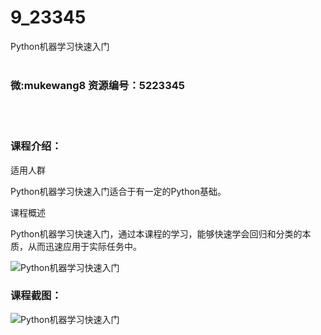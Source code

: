# 9_23345
Python机器学习快速入门
<br/></br>
<h3>微:mukewang8 资源编号：5223345</h3>
<br/></br>
<h3>课程介绍：</h3>
<p>适用人群</p>
<p>Python<a title="查看与 机器学习 相关的文章" target="_blank">机器学习</a>快速入门适合于有一定的Python基础。</p>
<p>课程概述</p>
<p>Python机器学习快速入门，通过本课程的学习，能够快速学会回归和分类的本质，从而迅速应用于实际任务中。</p>
<p><img src="https://www.ko996.com/wp-content/uploads/img/2022/03/1-81-300x212.png" alt="Python机器学习快速入门"></p>
<div class="info-desc">
<h3>课程截图：</h3>
<p><img src="https://www.ko996.com/wp-content/uploads/img/2021/12/2-3.png" alt="Python机器学习快速入门"></p>


			
</div>
